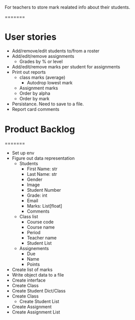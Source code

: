 For teachers to store mark realated info about their students.


=======
# User stories
- Add/remove/edit students to/from a roster
- Add/edit/remove assignments
    - Grades by % or level
- Add/edit/remove marks per student for assignments
- Print out reports
    - class marks (average)
        - Autodrop lowest mark
    - Assignment marks
    - Order by alpha
    - Order by mark
- Persistance. Need to save to a file.
- Report card comments

# Product Backlog
=======
- Set up env
- Figure out data representation
    - Students
        - First Name: str
        - Last Name: str
        - Gender
        - Image
        - Student Number
        - Grade: int
        - Email
        - Marks: List[float]
        - Comments
    - Class list
        - Course code
        - Course name
        - Period
        - Teacher name
        - Student List
    - Assignements
        - Due
        - Name
        - Points
- Create list of marks
- Write object data to a file
- Create interface
- Create Class
- Create Student Dict/Class
- Create Class
    - Create Student List
- Create Assignment
- Create Assignment List 

